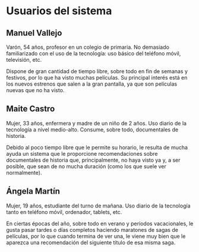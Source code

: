 # Usuarios del sistema

## Manuel Vallejo

Varón, 54 años, profesor en un colegio de primaria. No demasiado familiarizado con el uso de la tecnología: uso básico del teléfono móvil, televisión, etc.

Dispone de gran cantidad de tiempo libre, sobre todo en fin de semanas y festivos, por lo que ha visto muchas películas. Su principal interés está en los nuevos estrenos que salen a la gran pantalla, ya que son películas nuevas que no ha visto.

## Maite Castro

Mujer, 33 años, enfermera y madre de un niño de 2 años. Uso diario de la tecnología a nivel medio-alto. Consume, sobre todo, documentales de historia.

Debido al poco tiempo libre que le permite su horario, le resulta de mucha ayuda un sistema que le proporcione recomendaciones sobre documentales de historia que, principalmente, no haya visto ya y, a ser posible, que sean de no mucha duración (como los que suele ver normalmente).

## Ángela Martín

Mujer, 19 años, estudiante del turno de mañana. Uso diario de la tecnología tanto en teléfono móvil, ordenador, tablets, etc.

En ciertas épocas del año, sobre todo en verano y períodos vacacionales, le gusta pasar tardes o días completos haciendo maratones de sagas de películas, por lo que cuando termina de ver una, le viene muy bien que le aparezca una recomendación del siguiente título de esa misma saga.